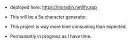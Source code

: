 * deployed here: https://moradin.netlify.app

* This will be a 5e character generator.
* This project is way more time consuming than expected. 
* Permanantly in progress as I have time.